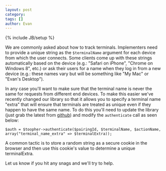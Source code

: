 ```yaml
---
layout: post
category: 
tags: []
author: Evan
---
```

{% include JB/setup %}

We are commonly asked about how to track terminals. Implementers need
to provide a unique string as the `$terminalName` argument for each
device from which the user connects.  Some clients come up with these
strings automatically based on the device (e.g.: "Safari on iPhone",
"Chrome on Windows 8", etc.) or ask their users for a name when they log
in from a new device (e.g.: these names vary but will be something like
"My Mac" or "Evan's Desktop").

In any case you'll want to make sure that the terminal name is never the
same for requests from different end devices.  To make this easier we've
recently changed our library so that it allows you to specify a terminal
name "extra" that will ensure that terminals are treated as unique even
if they happen to have the same name.  To do this you'll need to update
the library (just grab the latest from
[github](https://github.com/toopher)) and modify the `authenticate` call
as seen below:

    $auth = $toopher->authenticate($pairingId, $terminalName, $actionName, array("terminal_name_extra" => $terminalExtra));

A common tactic is to store a random string as a secure cookie in the
browser and then use this cookie's value to determine a unique
terminalExtra.

Let us know if you hit any snags and we'll try to help.

